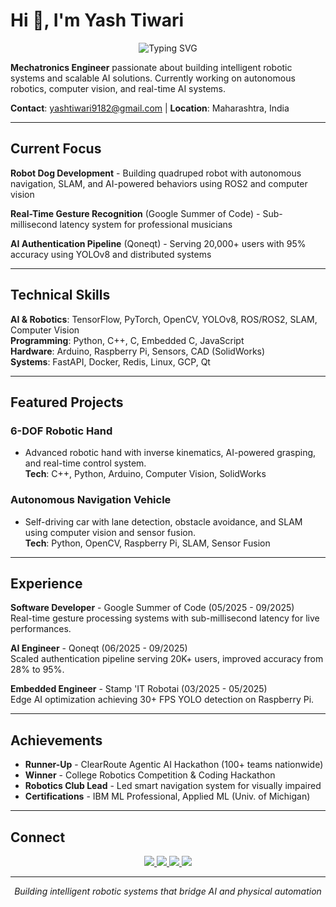 # Hi 👋, I'm Yash Tiwari

<p align="center">
  <img src="https://readme-typing-svg.demolab.com?font=Fira+Code&size=24&pause=1000&color=00D4FF&center=true&vCenter=true&width=600&lines=AI+%26+Robotics+Engineer;Machine+Learning+Specialist;Autonomous+Systems+Developer" alt="Typing SVG" />
</p>

**Mechatronics Engineer** passionate about building intelligent robotic systems and scalable AI solutions. Currently working on autonomous robotics, computer vision, and real-time AI systems.

**Contact**: yashtiwari9182@gmail.com | **Location**: Maharashtra, India

---

## Current Focus

**Robot Dog Development** - Building quadruped robot with autonomous navigation, SLAM, and AI-powered behaviors using ROS2 and computer vision

**Real-Time Gesture Recognition** (Google Summer of Code) - Sub-millisecond latency system for professional musicians

**AI Authentication Pipeline** (Qoneqt) - Serving 20,000+ users with 95% accuracy using YOLOv8 and distributed systems

---

## Technical Skills

**AI & Robotics**: TensorFlow, PyTorch, OpenCV, YOLOv8, ROS/ROS2, SLAM, Computer Vision  
**Programming**: Python, C++, C, Embedded C, JavaScript  
**Hardware**: Arduino, Raspberry Pi, Sensors, CAD (SolidWorks)  
**Systems**: FastAPI, Docker, Redis, Linux, GCP, Qt

---
## Featured Projects

### 6-DOF Robotic Hand
- Advanced robotic hand with inverse kinematics, AI-powered grasping, and real-time control system.  
**Tech**: C++, Python, Arduino, Computer Vision, SolidWorks

### Autonomous Navigation Vehicle
- Self-driving car with lane detection, obstacle avoidance, and SLAM using computer vision and sensor fusion.  
**Tech**: Python, OpenCV, Raspberry Pi, SLAM, Sensor Fusion
---

## Experience

**Software Developer** - Google Summer of Code (05/2025 - 09/2025)  
Real-time gesture processing systems with sub-millisecond latency for live performances.

**AI Engineer** - Qoneqt (06/2025 - 09/2025)  
Scaled authentication pipeline serving 20K+ users, improved accuracy from 28% to 95%.

**Embedded Engineer** - Stamp 'IT Robotai (03/2025 - 05/2025)  
Edge AI optimization achieving 30+ FPS YOLO detection on Raspberry Pi.

---

## Achievements

- **Runner-Up** - ClearRoute Agentic AI Hackathon (100+ teams nationwide)
- **Winner** -  College Robotics Competition & Coding Hackathon
- **Robotics Club Lead** - Led smart navigation system for visually impaired
- **Certifications** - IBM ML Professional, Applied ML (Univ. of Michigan)

---

## Connect

<div align="center">
  <a href="https://linkedin.com/in/yrevash" target="_blank">
    <img src="https://img.shields.io/badge/LinkedIn-0077B5?style=for-the-badge&logo=linkedin&logoColor=white" />
  </a>
  <a href="https://kaggle.com/yashtiwari9182" target="_blank">
    <img src="https://img.shields.io/badge/Kaggle-20BEFF?style=for-the-badge&logo=kaggle&logoColor=white" />
  </a>
  <a href="https://www.hackerrank.com/yashtiwari9182" target="_blank">
    <img src="https://img.shields.io/badge/HackerRank-2EC866?style=for-the-badge&logo=hackerrank&logoColor=white" />
  </a>
  <a href="https://drive.google.com/file/d/12goYsxfh0glsTDPP-AZ9MlrF77PTeQ5H/view?usp=sharing" target="_blank">
    <img src="https://img.shields.io/badge/Resume-FF5722?style=for-the-badge&logo=googledrive&logoColor=white" />
  </a>
</div>

---

<div align="center">
  <p><em>Building intelligent robotic systems that bridge AI and physical automation</em></p>
</div>
